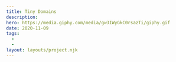 ```yaml
---
title: Tiny Domains
description:
hero: https://media.giphy.com/media/gw3IWyGkC0rsazTi/giphy.gif
date: 2020-11-09
tags:
  -
  -
layout: layouts/project.njk
---
```

